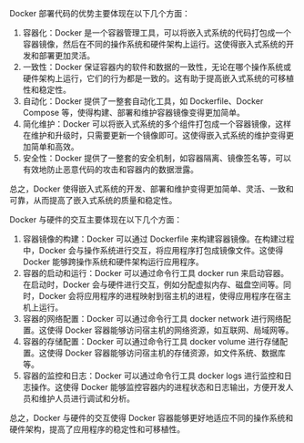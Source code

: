Docker 部署代码的优势主要体现在以下几个方面：

1. 容器化：Docker 是一个容器管理工具，可以将嵌入式系统的代码打包成一个容器镜像，然后在不同的操作系统和硬件架构上运行。这使得嵌入式系统的开发和部署更加灵活。
2. 一致性：Docker 保证容器内的软件和数据的一致性，无论在哪个操作系统或硬件架构上运行，它们的行为都是一致的。这有助于提高嵌入式系统的可移植性和稳定性。
3. 自动化：Docker 提供了一整套自动化工具，如 Dockerfile、Docker Compose 等，使得构建、部署和维护容器镜像变得更加简单。
4. 简化维护：Docker 可以将嵌入式系统的多个组件打包成一个容器镜像，这样在维护和升级时，只需要更新一个镜像即可。这使得嵌入式系统的维护变得更加简单和高效。
5. 安全性：Docker 提供了一整套的安全机制，如容器隔离、镜像签名等，可以有效地防止恶意代码的攻击和容器内的数据泄露。

总之，Docker 使得嵌入式系统的开发、部署和维护变得更加简单、灵活、一致和可靠，从而提高了嵌入式系统的质量和稳定性。

  

Docker 与硬件的交互主要体现在以下几个方面：

1. 容器镜像的构建：Docker 可以通过 Dockerfile 来构建容器镜像。在构建过程中，Docker 会与操作系统进行交互，将应用程序打包成镜像文件。这使得 Docker 能够跨操作系统和硬件架构运行应用程序。
2. 容器的启动和运行：Docker 可以通过命令行工具 docker run 来启动容器。在启动时，Docker 会与硬件进行交互，例如分配虚拟内存、磁盘空间等。同时，Docker 会将应用程序的进程映射到宿主机的进程，使得应用程序在宿主机上运行。
3. 容器的网络配置：Docker 可以通过命令行工具 docker network 进行网络配置。这使得 Docker 容器能够访问宿主机的网络资源，如互联网、局域网等。
4. 容器的存储配置：Docker 可以通过命令行工具 docker volume 进行存储配置。这使得 Docker 容器能够访问宿主机的存储资源，如文件系统、数据库等。
5. 容器的监控和日志：Docker 可以通过命令行工具 docker logs 进行监控和日志操作。这使得 Docker 能够监控容器内的进程状态和日志输出，方便开发人员和维护人员进行调试和分析。

总之，Docker 与硬件的交互使得 Docker 容器能够更好地适应不同的操作系统和硬件架构，提高了应用程序的稳定性和可移植性。